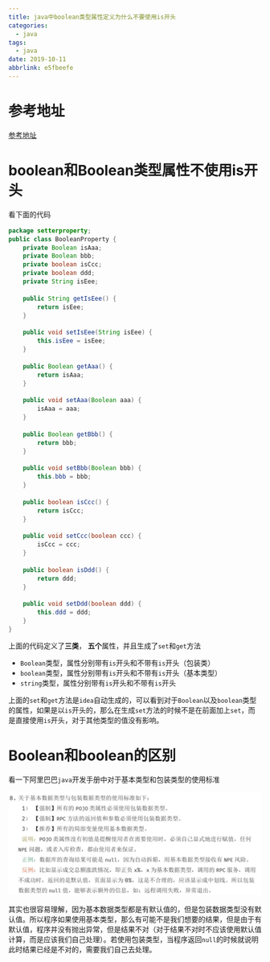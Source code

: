 ```yaml
---
title: java中boolean类型属性定义为什么不要使用is开头
categories:
  - java
tags:
  - java
date: 2019-10-11
abbrlink: e5fbeefe
---
```


# 参考地址

[参考地址](http://hollischuang.gitee.io/tobetopjavaer/#/basics/java-basic/success-isSuccess-and-bollean-Bollean)

<!--more-->

# boolean和Boolean类型属性不使用is开头

看下面的代码

```java
package setterproperty;
public class BooleanProperty {
    private Boolean isAaa;
    private Boolean bbb;
    private boolean isCcc;
    private boolean ddd;
    private String isEee;

    public String getIsEee() {
        return isEee;
    }

    public void setIsEee(String isEee) {
        this.isEee = isEee;
    }

    public Boolean getAaa() {
        return isAaa;
    }

    public void setAaa(Boolean aaa) {
        isAaa = aaa;
    }

    public Boolean getBbb() {
        return bbb;
    }

    public void setBbb(Boolean bbb) {
        this.bbb = bbb;
    }

    public boolean isCcc() {
        return isCcc;
    }

    public void setCcc(boolean ccc) {
        isCcc = ccc;
    }

    public boolean isDdd() {
        return ddd;
    }

    public void setDdd(boolean ddd) {
        this.ddd = ddd;
    }
}
```

上面的代码定义了**三类**， **五个**属性，并且生成了`set`和`get`方法

* `Boolean`类型，属性分别带有`is`开头和不带有`is`开头（包装类）
* `boolean`类型，属性分别带有`is`开头和不带有`is`开头（基本类型）
* `string`类型，属性分别带有`is`开头和不带有`is`开头

上面的`set`和`get`方法是`idea`自动生成的，可以看到对于`Boolean`以及`boolean`类型的属性，如果是以`is`开头的，那么在生成`set`方法的时候不是在前面加上`set`，而是直接使用`is`开头，对于其他类型的值没有影响。



# Boolean和boolean的区别

看一下阿里巴巴`java`开发手册中对于基本类型和包装类型的使用标准

![img](./java中boolean类型属性定义为什么不要is开头/640.jpeg)

其实也很容易理解，因为基本数据类型都是有默认值的，但是包装数据类型没有默认值。所以程序如果使用基本类型，那么有可能不是我们想要的结果，但是由于有默认值，程序并没有抛出异常，但是结果不对（对于结果不对时不应该使用默认值计算，而是应该我们自己处理）。若使用包装类型，当程序返回`null`的时候就说明此时结果已经是不对的，需要我们自己去处理。